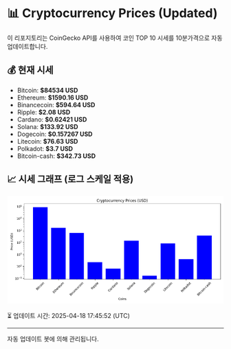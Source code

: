 
# 📊 Cryptocurrency Prices (Updated)

이 리포지토리는 CoinGecko API를 사용하여 코인 TOP 10 시세를 10분가격으로 자동 업데이트합니다.

## 💰 현재 시세
- Bitcoin: **$84534 USD**
- Ethereum: **$1590.16 USD**
- Binancecoin: **$594.64 USD**
- Ripple: **$2.08 USD**
- Cardano: **$0.62421 USD**
- Solana: **$133.92 USD**
- Dogecoin: **$0.157267 USD**
- Litecoin: **$76.63 USD**
- Polkadot: **$3.7 USD**
- Bitcoin-cash: **$342.73 USD**

## 📈 시세 그래프 (로그 스케일 적용)
![Crypto Prices](crypto_prices.png)

⏳ 업데이트 시간: 2025-04-18 17:45:52 (UTC)

---
자동 업데이트 봇에 의해 관리됩니다.
